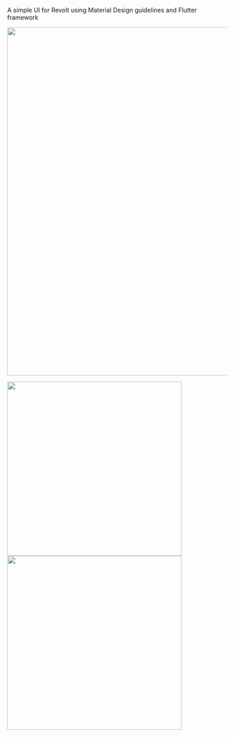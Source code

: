 A simple UI for Revolt using Material Design guidelines and Flutter framework

<img src="https://user-images.githubusercontent.com/50916030/155871125-8030af21-6f24-4884-96a7-617f05d06c6d.png" width="800" />

<img src="https://user-images.githubusercontent.com/50916030/155871155-557c0d18-e779-4c32-a693-b68a3788c40c.png" width="400" /> <img src="https://user-images.githubusercontent.com/50916030/155871168-ac5ce58d-2e01-446e-9c7a-3b537421b38f.png" width="400" />
